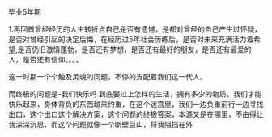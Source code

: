 毕业5年期

1.再回首曾经经历的人生转折点自己是否有遗憾，是都对曾经的自己产生过怀疑，是否对曾经引起的决定后悔，在经历过5年社会历练后，是否对未来充满活力着希望,是否仍旧激情蓬勃，是否还有梦想，是否还有最好的朋友，是否还有最爱的人，是否还有信仰。。。。 

<!--more-->这一时期一个个触及灵魂的问题，不停的支配着我们这一代人。
而终极的问题是-我们快乐吗 到底要过上怎样的生活，拥有多少的物质，我们才能快乐起来，身体背负的东西越来约重，在这个迷宫里，我们一边负重前行一边寻找出口，这个出口这个解决方案，这个问题的终极答案，本源又是在哪里，不由得让我深深沉思，而这个问题就像一个断壁巨山，将我阻挡在外